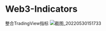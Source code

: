 # Web3-Indicators
整合TradingView指标
![截图_20220530151733](https://user-images.githubusercontent.com/40458151/170937979-99256d6c-7ed6-41c0-97bb-d5f47cca043c.png)
